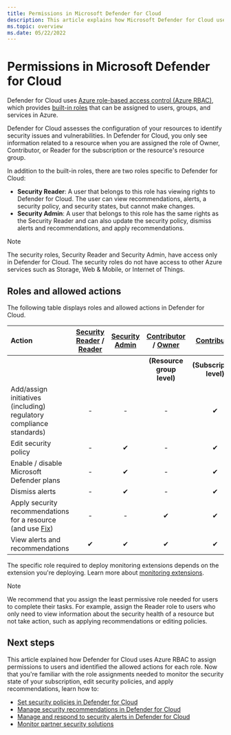 ```yaml
---
title: Permissions in Microsoft Defender for Cloud
description: This article explains how Microsoft Defender for Cloud uses role-based access control to assign permissions to users and identify the permitted actions for each role.
ms.topic: overview
ms.date: 05/22/2022
---
```


# Permissions in Microsoft Defender for Cloud

Defender for Cloud uses [Azure role-based access control (Azure RBAC)](../role-based-access-control/role-assignments-portal.md), which provides [built-in roles](../role-based-access-control/built-in-roles.md) that can be assigned to users, groups, and services in Azure.

Defender for Cloud assesses the configuration of your resources to identify security issues and vulnerabilities. In Defender for Cloud, you only see information related to a resource when you are assigned the role of Owner, Contributor, or Reader for the subscription or the resource's resource group.

In addition to the built-in roles, there are two roles specific to Defender for Cloud:

* **Security Reader**: A user that belongs to this role has viewing rights to Defender for Cloud. The user can view recommendations, alerts, a security policy, and security states, but cannot make changes.
* **Security Admin**: A user that belongs to this role has the same rights as the Security Reader and can also update the security policy, dismiss alerts and recommendations, and apply recommendations.

> [!NOTE]
> The security roles, Security Reader and Security Admin, have access only in Defender for Cloud. The security roles do not have access to other Azure services such as Storage, Web & Mobile, or Internet of Things.

## Roles and allowed actions

The following table displays roles and allowed actions in Defender for Cloud.

| **Action**   | [Security Reader](../role-based-access-control/built-in-roles.md#security-reader) / <br> [Reader](../role-based-access-control/built-in-roles.md#reader) | [Security Admin](../role-based-access-control/built-in-roles.md#security-admin) | [Contributor](../role-based-access-control/built-in-roles.md#contributor) / [Owner](../role-based-access-control/built-in-roles.md#owner) | [Contributor](../role-based-access-control/built-in-roles.md#contributor) | [Owner](../role-based-access-control/built-in-roles.md#owner) |
|:-|:-:|:-:|:-:|:-:|:-:|
|  |  |  | **(Resource group level)** | **(Subscription level)** | **(Subscription level)** |
| Add/assign initiatives (including) regulatory compliance standards) | - | - | - | ✔ | ✔ |
| Edit security policy | - | ✔ | - | ✔ | ✔ |
| Enable / disable Microsoft Defender plans | - | ✔ | - | ✔ | ✔ |
| Dismiss alerts | - | ✔ | - | ✔ | ✔ |
| Apply security recommendations for a resource</br> (and use [Fix](implement-security-recommendations.md#fix-button)) | - | - | ✔ | ✔ | ✔ |
| View alerts and recommendations | ✔ | ✔ | ✔ | ✔ | ✔ |


The specific role required to deploy monitoring extensions depends on the extension you're deploying. Learn more about [monitoring extensions](extensions-overview.md).

> [!NOTE]
> We recommend that you assign the least permissive role needed for users to complete their tasks. For example, assign the Reader role to users who only need to view information about the security health of a resource but not take action, such as applying recommendations or editing policies.

## Next steps
This article explained how Defender for Cloud uses Azure RBAC to assign permissions to users and identified the allowed actions for each role. Now that you're familiar with the role assignments needed to monitor the security state of your subscription, edit security policies, and apply recommendations, learn how to:

- [Set security policies in Defender for Cloud](tutorial-security-policy.md)
- [Manage security recommendations in Defender for Cloud](review-security-recommendations.md)
- [Manage and respond to security alerts in Defender for Cloud](managing-and-responding-alerts.md)
- [Monitor partner security solutions](./partner-integration.md)
